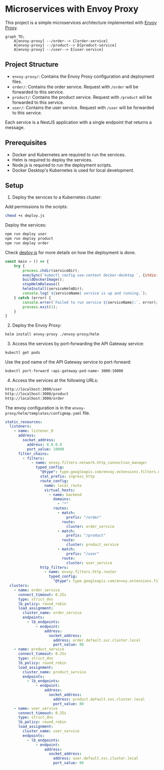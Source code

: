 # Microservices with Envoy Proxy

This project is a simple microservices architecture implemented with [Envoy Proxy](https://www.envoyproxy.io/).

```mermaid
graph TD;
    A[envoy-proxy] --/order--> C[order-service]
    A[envoy-proxy] --/product--> D[product-service]
    A[envoy-proxy] --/user--> E[user-service]
```

## Project Structure

- `envoy-proxy/`: Contains the Envoy Proxy configuration and deployment files.
- `order/`: Contains the order service. Request with ```/order``` will be forwarded to this service.
- `product/`: Contains the product service. Request with ```/product``` will be forwarded to this service.
- `user/`: Contains the user service. Request with ```/user``` will be forwarded to this service.

Each service is a NestJS application with a single endpoint that returns a message.


## Prerequisites
- Docker and Kubernetes are required to run the services.
- Helm is required to deploy the services.
- Node.js is required to run the deployment scripts.
- Docker Desktop's Kubernetes is used for local development.

## Setup

1. Deploy the services to a Kubernetes cluster:

Add permissions to the scripts:
```sh
chmod +x deploy.js
```

Deploy the services:
```sh
npm run deploy user
npm run deploy product
npm run deploy order
```

Check [deploy.js](deploy.js) for more details on how the deployment is done.

```js
const main = () => {
    try {
        process.chdir(serviceDir);
        execSync(`kubectl config use-context docker-desktop `, {stdio: 'inherit'});
        buildDockerImage();
        stopHelmRelease()
        helmInstall(serviceHelmDir);
        console.log(`${serviceName} service is up and running.`);
    } catch (error) {
        console.error(`Failed to run service ${serviceName}:`, error);
        process.exit(1);
    }
}
```


2. Deploy the Envoy Proxy:
```sh
helm install envoy-proxy ./envoy-proxy/helm
````

3. Access the services by port-forwarding the API Gateway service:
```sh
kubectl get pods
```
Use the pod name of the API Gateway service to port-forward:
```sh
kubectl port-forward <api-gateway-pod-name> 3000:10000
```

4. Access the services at the following URLs:

```sh
http://localhost:3000/user
http://localhost:3000/product
http://localhost:3000/order
```

The envoy configuration is in the `envoy-proxy/helm/templates/configmap.yaml` file.

```yaml
static_resources:
  listeners:
    - name: listener_0
      address:
        socket_address:
          address: 0.0.0.0
          port_value: 10000
      filter_chains:
        - filters:
            - name: envoy.filters.network.http_connection_manager
              typed_config:
                "@type": type.googleapis.com/envoy.extensions.filters.network.http_connection_manager.v3.HttpConnectionManager
                stat_prefix: ingress_http
                route_config:
                  name: local_route
                  virtual_hosts:
                    - name: backend
                      domains:
                        - "*"
                      routes:
                        - match:
                            prefix: "/order"
                          route:
                            cluster: order_service
                        - match:
                            prefix: "/product"
                          route:
                            cluster: product_service
                        - match:
                            prefix: "/user"
                          route:
                            cluster: user_service
                http_filters:
                  - name: envoy.filters.http.router
                    typed_config:
                      "@type": type.googleapis.com/envoy.extensions.filters.http.router.v3.Router
  clusters:
    - name: order_service
      connect_timeout: 0.25s
      type: strict_dns
      lb_policy: round_robin
      load_assignment:
        cluster_name: order_service
        endpoints:
          - lb_endpoints:
              - endpoint:
                  address:
                    socket_address:
                      address: order.default.svc.cluster.local
                      port_value: 80
    - name: product_service
      connect_timeout: 0.25s
      type: strict_dns
      lb_policy: round_robin
      load_assignment:
        cluster_name: product_service
        endpoints:
          - lb_endpoints:
              - endpoint:
                  address:
                    socket_address:
                      address: product.default.svc.cluster.local
                      port_value: 80
    - name: user_service
      connect_timeout: 0.25s
      type: strict_dns
      lb_policy: round_robin
      load_assignment:
        cluster_name: user_service
        endpoints:
          - lb_endpoints:
              - endpoint:
                  address:
                    socket_address:
                      address: user.default.svc.cluster.local
                      port_value: 80
```


